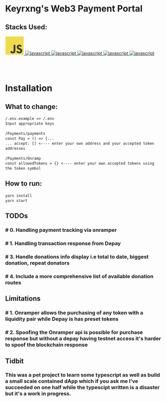 # Keyrxng's Web3 Payment Portal

## Stacks Used:

<a href="https://developer.mozilla.org/en-US/docs/Web/JavaScript" target="_blank"
    rel="noreferrer"> <img
      src="https://raw.githubusercontent.com/devicons/devicon/master/icons/javascript/javascript-original.svg"
      alt="javascript" width="60" height="60" />
<a href="https://developer.mozilla.org/en-US/docs/Web/JavaScript" target="_blank"
    rel="noreferrer"> <img
      src="https://yt3.ggpht.com/ARn8KaUkI7-dVrO0YZEAVJDCfN9bhaLHExWf5nx98oildBZC_CDwqs_Qj7_thPnx1eY2DZG42A=s88-c-k-c0x00ffffff-no-rj"
      alt="javascript" width="60" height="60" />
<a href="https://developer.mozilla.org/en-US/docs/Web/JavaScript" target="_blank"
    rel="noreferrer"> <img
      src="https://icon-library.com/images/react-icon/react-icon-29.jpg"
      alt="javascript" width="60" height="60" />
<a href="https://developer.mozilla.org/en-US/docs/Web/JavaScript" target="_blank"
    rel="noreferrer"> <img
      src="https://www.vectorlogo.zone/logos/typescriptlang/typescriptlang-icon.svg"
      alt="javascript" width="60" height="60" />
</a>
<a href="https://developer.mozilla.org/en-US/docs/Web/JavaScript" target="_blank"
    rel="noreferrer"> <img
      src="https://avatars.githubusercontent.com/u/70477508?s=200&v=4"
      alt="javascript" width="60" height="60" />
</a>
<a href="https://developer.mozilla.org/en-US/docs/Web/JavaScript" target="_blank"
    rel="noreferrer"> <img
      src="https://avatars.githubusercontent.com/u/68716856?s=200&v=4"
      alt="javascript" width="60" height="60" />
</a>

<br/>

<br/>

# Installation

## What to change:

    /.env.example => /.env
    Input appropriate keys

    /Payments/payments
    const Pay = () => {...
    ... accept: [] <---- enter your own address and your accepted token addresses

    /Payments/Onramp
    const allowedTokens = {} <---- enter your own accepted tokens using the token symbol

## How to run:

    yarn install
    yarn start

## TODOs

### # 0. Handling payment tracking via onramper

### # 1. Handling transaction response from Depay

### # 3. Handle donations info display i.e total to date, biggest donation, repeat donators

### # 4. Include a more comprehensive list of available donation routes

## Limitations

### # 1. Onramper allows the purchasing of any token with a liquidity pair while Depay is has preset tokens

### # 2. Spoofing the Onramper api is possible for purchase response but without a depay having testnet access it's harder to spoof the blockchain response

## Tidbit

### This was a pet project to learn some typescript as well as build a small scale contained dApp which if you ask me I've succeeded on one half while the typescipt written is a disaster but it's a work in progress.
